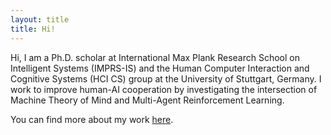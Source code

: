 ```yaml
---
layout: title
title: Hi!
---
```


Hi, I am a Ph.D. scholar at International Max Plank Research School on Intelligent Systems (IMPRS-IS) and the Human Computer Interaction and Cognitive Systems (HCI CS) group at the University of Stuttgart, Germany. I work to improve human-AI cooperation by investigating the intersection of Machine Theory of Mind and Multi-Agent Reinforcement Learning.

You can find more about my work [here](https://www.perceptualui.org/people/ruhdorfer/).